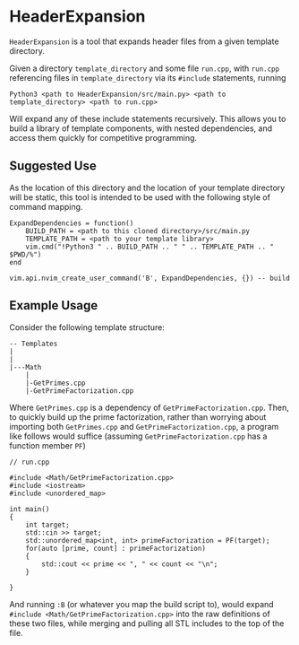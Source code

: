 # HeaderExpansion

`HeaderExpansion` is a tool that expands header files from a given template directory.

Given a directory `template_directory` and some file `run.cpp`, with `run.cpp` referencing files in `template_directory` via its `#include` statements, running

```
Python3 <path to HeaderExpansion/src/main.py> <path to template_directory> <path to run.cpp>
```

Will expand any of these include statements recursively. This allows you to build a library of template components, with nested dependencies, and access them quickly for competitive programming.

## Suggested Use

As the location of this directory and the location of your template directory will be static, this tool is intended to be used with the following style of command mapping.

```
ExpandDependencies = function()
    BUILD_PATH = <path to this cloned directory>/src/main.py
    TEMPLATE_PATH = <path to your template library>
    vim.cmd("!Python3 " .. BUILD_PATH .. " " .. TEMPLATE_PATH .. " $PWD/%") 
end

vim.api.nvim_create_user_command('B', ExpandDependencies, {}) -- build
```

## Example Usage

Consider the following template structure:

```
-- Templates
|
|
|---Math
    |
    |-GetPrimes.cpp
    |-GetPrimeFactorization.cpp
```

Where `GetPrimes.cpp` is a dependency of `GetPrimeFactorization.cpp`. Then, to quickly build up the prime factorization, rather than worrying about importing both `GetPrimes.cpp` and `GetPrimeFactorization.cpp`, a program like follows would suffice (assuming `GetPrimeFactorization.cpp` has a function member `PF`)

```
// run.cpp

#include <Math/GetPrimeFactorization.cpp>
#include <iostream>
#include <unordered_map>

int main()
{
    int target;
    std::cin >> target;
    std::unordered_map<int, int> primeFactorization = PF(target);
    for(auto [prime, count] : primeFactorization)
    {
        std::cout << prime << ", " << count << "\n";
    }

}
```

And running `:B` (or whatever you map the build script to), would expand `#include <Math/GetPrimeFactorization.cpp>` into the raw definitions of these two files, while merging and pulling all STL includes to the top of the file.

